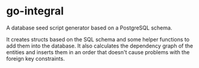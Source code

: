 # go-integral

A database seed script generator based on a PostgreSQL schema.

It creates structs based on the SQL schema and some helper functions to add them into the database. It also calculates the dependency graph of the entities and inserts them in an order that doesn't cause problems with the foreign key constraints.
